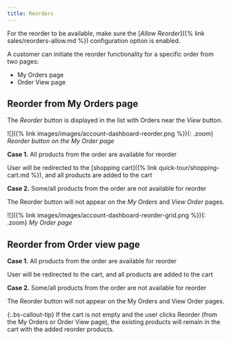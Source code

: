 ```yaml
---
title: Reorders
---
```


For the reorder to be available, make sure the [_Allow Reorder_]({% link sales/reorders-allow.md %}) configuration option is enabled.

A customer can initiate the reorder functionality for a specific order from two pages:

- My Orders page
- Order View page

## Reorder from My Orders page

The _Reorder_ button is displayed in the list with Orders near the _View_ button.

![]({% link images/images/account-dashboard-reorder.png %}){: .zoom}
_Reorder button on the My Order page_

**Case 1.** All products from the order are available for reorder

User will be redirected to the [shopping cart]({% link quick-tour/shopping-cart.md %}), and all products are added to the cart

**Case 2.** Some/all products from the order are not available for reorder

The Reorder button will not appear on the _My Orders_ and _View Order_ pages.

![]({% link images/images/account-dashboard-reorder-grid.png %}){: .zoom}
_My Order page_

## Reorder from Order view page

**Case 1.** All products from the order are available for reorder

User will be redirected to the cart, and all products are added to the cart

**Case 2.** Some/all products from the order are not available for reorder

The Reorder button will not appear on the My Orders and View Order pages.

{:.bs-callout-tip}
If the cart is not empty and the user clicks Reorder (from the My Orders or Order View page), the existing products will remain in the cart with the added reorder products.